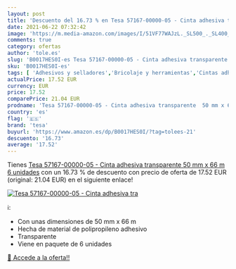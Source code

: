 ```yaml
---
layout: post
title: 'Descuento del 16.73 % en Tesa 57167-00000-05 - Cinta adhesiva tra'
date: 2021-06-22 07:32:42
image: 'https://m.media-amazon.com/images/I/51VF77WAJzL._SL500_._SL400_.jpg'
comments: true
category: ofertas
author: 'tole.es'
slug: 'B0017HES0I-es Tesa 57167-00000-05 - Cinta adhesiva transparente 50 mm x...'
sku: 'B0017HES0I-es'
tags: [ 'Adhesivos y selladores','Bricolaje y herramientas','Cintas adhesivas','Cintas adhesivas de embalar','Ferretería','adhesiva','cinta','tesa', ]
actualPrice: 17.52 EUR
currency: EUR
price: 17.52
comparePrice: 21.04 EUR
prodname: 'Tesa 57167-00000-05 - Cinta adhesiva transparente  50 mm x 66 m  6 unidades'
country: 'es'
flag: '🇪🇸'
brand: 'tesa'
buyurl: 'https://www.amazon.es/dp/B0017HES0I/?tag=tolees-21'
descuento: '16.73'
average: '17.52'
---
```


Tienes [Tesa 57167-00000-05 - Cinta adhesiva transparente  50 mm x 66 m  6 unidades](https://www.amazon.es/dp/B0017HES0I/?tag=tolees-21) con un 16.73 % de descuento con precio de oferta de 17.52 EUR (original: 21.04 EUR) en el siguiente enlace!

[![Tesa 57167-00000-05 - Cinta adhesiva tra](https://m.media-amazon.com/images/I/51VF77WAJzL._SL500_._SL400_.jpg)](https://www.amazon.es/dp/B0017HES0I/?tag=tolees-21)

ℹ️:

- Con unas dimensiones de 50 mm x 66 m
- Hecha de material de polipropileno adhesivo
- Transparente
- Viene en paquete de 6 unidades

[🛒 Accede a la oferta!!](https://www.amazon.es/dp/B0017HES0I/?tag=tolees-21)
